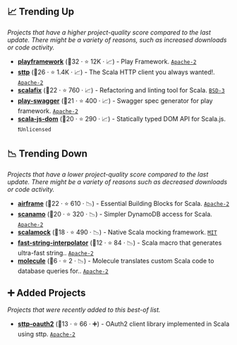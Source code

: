 ## 📈 Trending Up

_Projects that have a higher project-quality score compared to the last update. There might be a variety of reasons, such as increased downloads or code activity._

- <b><a href="https://github.com/playframework/playframework">playframework</a></b> (🥇32 ·  ⭐ 12K · 📈) - Play Framework. <code><a href="http://bit.ly/3nYMfla">Apache-2</a></code>
- <b><a href="https://github.com/softwaremill/sttp">sttp</a></b> (🥇26 ·  ⭐ 1.4K · 📈) - The Scala HTTP client you always wanted!. <code><a href="http://bit.ly/3nYMfla">Apache-2</a></code>
- <b><a href="https://github.com/scalacenter/scalafix">scalafix</a></b> (🥉22 ·  ⭐ 760 · 📈) - Refactoring and linting tool for Scala. <code><a href="http://bit.ly/3aKzpTv">BSD-3</a></code>
- <b><a href="https://github.com/iheartradio/play-swagger">play-swagger</a></b> (🥇21 ·  ⭐ 400 · 📈) - Swagger spec generator for play framework. <code><a href="http://bit.ly/3nYMfla">Apache-2</a></code>
- <b><a href="https://github.com/scala-js/scala-js-dom">scala-js-dom</a></b> (🥈20 ·  ⭐ 290 · 📈) - Statically typed DOM API for Scala.js. <code>❗Unlicensed</code> <code><img src="https://www.scala-js.org/assets/img/scala-js-logo.svg" style="display:inline;" width="13" height="13"></code>

## 📉 Trending Down

_Projects that have a lower project-quality score compared to the last update. There might be a variety of reasons such as decreased downloads or code activity._

- <b><a href="https://github.com/wvlet/airframe">airframe</a></b> (🥇22 ·  ⭐ 610 · 📉) - Essential Building Blocks for Scala. <code><a href="http://bit.ly/3nYMfla">Apache-2</a></code>
- <b><a href="https://github.com/scanamo/scanamo">scanamo</a></b> (🥈20 ·  ⭐ 320 · 📉) - Simpler DynamoDB access for Scala. <code><a href="http://bit.ly/3nYMfla">Apache-2</a></code>
- <b><a href="https://github.com/paulbutcher/ScalaMock">scalamock</a></b> (🥉18 ·  ⭐ 490 · 📉) - Native Scala mocking framework. <code><a href="http://bit.ly/34MBwT8">MIT</a></code>
- <b><a href="https://github.com/plokhotnyuk/fast-string-interpolator">fast-string-interpolator</a></b> (🥈12 ·  ⭐ 84 · 📉) - Scala macro that generates ultra-fast string.. <code><a href="http://bit.ly/3nYMfla">Apache-2</a></code>
- <b><a href="https://github.com/scalamolecule/molecule">molecule</a></b> (🥉6 ·  ⭐ 2 · 📉) - Molecule translates custom Scala code to database queries for.. <code><a href="http://bit.ly/3nYMfla">Apache-2</a></code>

## ➕ Added Projects

_Projects that were recently added to this best-of list._

- <b><a href="https://github.com/ocadotechnology/sttp-oauth2">sttp-oauth2</a></b> (🥉13 ·  ⭐ 66 · ➕) - OAuth2 client library implemented in Scala using sttp. <code><a href="http://bit.ly/3nYMfla">Apache-2</a></code>

